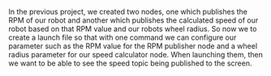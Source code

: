 In the previous project,  we created two nodes, one which publishes the RPM of our robot and another 
which publishes the calculated speed of our robot based on that RPM value and our robots wheel radius. 
So now we to create a launch file so that with one command we can configure our parameter such 
as the RPM value for the RPM publisher node and a wheel radius parameter for our speed calculator node. 
When launching them, then we want to be able to see the speed topic being published to the screen.
